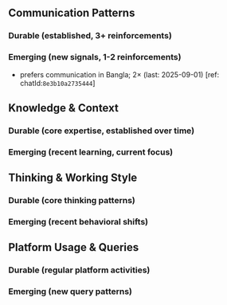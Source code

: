 ## Communication Patterns
### Durable (established, 3+ reinforcements)

### Emerging (new signals, 1-2 reinforcements)
- prefers communication in Bangla; 2× (last: 2025-09-01) [ref: chatId:`8e3b10a2735444`]

## Knowledge & Context
### Durable (core expertise, established over time)

### Emerging (recent learning, current focus)

## Thinking & Working Style
### Durable (core thinking patterns)

### Emerging (recent behavioral shifts)

## Platform Usage & Queries
### Durable (regular platform activities)

### Emerging (new query patterns)
